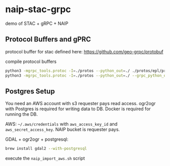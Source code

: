 # naip-stac-grpc
demo of STAC + gRPC + NAIP


## Protocol Buffers and gPRC
protocol buffer for stac defined here:
https://github.com/geo-grpc/protobuf

compile protocol buffers
```bash
python3 -mgrpc_tools.protoc -I=./protos --python_out=./ ./protos/epl/protobuf/geometry_operators.proto ./protos/epl/protobuf/stac.proto ./protos/epl/protobuf/stac_item_result.proto 
python3 -mgrpc_tools.protoc -I=./protos --python_out=./ --grpc_python_out=./      ./protos/swiftera/grpc/naip_stac.proto
```

## Postgres Setup
You need an AWS account with s3 requester pays read access. ogr2ogr with Postgres is required for writing data to DB. Docker is required for running the DB.

AWS:
`~/.aws/credentials` with `aws_access_key_id` and `aws_secret_access_key`. NAIP bucket is requester pays.

GDAL + ogr2ogr + postgresql:
```bash
brew install gdal2 --with-postgresql
```

execute the `naip_import_aws.sh` script 